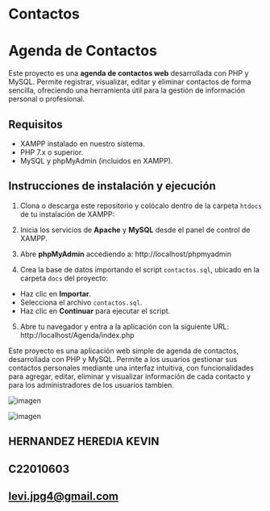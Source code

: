# Contactos

# Agenda de Contactos

Este proyecto es una **agenda de contactos web** desarrollada con PHP y MySQL. Permite registrar, visualizar, editar y eliminar contactos de forma sencilla, ofreciendo una herramienta útil para la gestión de información personal o profesional.

## Requisitos

- XAMPP instalado en nuestro sistema.
- PHP 7.x o superior.
- MySQL y phpMyAdmin (incluidos en XAMPP).

## Instrucciones de instalación y ejecución

1. Clona o descarga este repositorio y colócalo dentro de la carpeta `htdocs` de tu instalación de XAMPP:

2. Inicia los servicios de **Apache** y **MySQL** desde el panel de control de XAMPP.

3. Abre **phpMyAdmin** accediendo a:
http://localhost/phpmyadmin

5. Crea la base de datos importando el script `contactos.sql`, ubicado en la carpeta `docs` del proyecto:
- Haz clic en **Importar**.
- Selecciona el archivo `contactos.sql`.
- Haz clic en **Continuar** para ejecutar el script.

5. Abre tu navegador y entra a la aplicación con la siguiente URL:
http://localhost/Agenda/index.php

Este proyecto es una aplicación web simple de agenda de contactos, desarrollada con PHP y MySQL. Permite a los usuarios gestionar sus contactos personales mediante una interfaz intuitiva, con funcionalidades para agregar, editar, eliminar y visualizar información de cada contacto y para los administradores de los usuarios tambien.

![imagen](https://github.com/user-attachments/assets/e94f42ab-ff95-4688-be38-a4bfe3922eff)

![imagen](https://github.com/user-attachments/assets/6b38a7f2-bbe8-4765-b04e-7d12bbc0a351)

## HERNANDEZ HEREDIA KEVIN
## C22010603
## levi.jpg4@gmail.com
